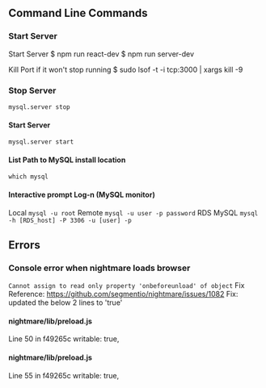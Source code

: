 
## Command Line Commands

### Start Server
Start Server
$ npm run react-dev
$ npm run server-dev

Kill Port if it won't stop running
$ sudo lsof -t -i tcp:3000 | xargs kill -9

### Stop Server
`mysql.server stop`

#### Start Server
`mysql.server start`

#### List Path to MySQL install location
`which mysql`

#### Interactive prompt Log-n (MySQL monitor)
Local
`mysql -u root`
Remote
`mysql -u user -p password`
RDS MySQL
`mysql -h [RDS_host] -P 3306 -u [user] -p`

## Errors
### Console error when nightmare loads browser
`Cannot assign to read only property 'onbeforeunload' of object`
Fix Reference: https://github.com/segmentio/nightmare/issues/1082
Fix: updated the below 2 lines to 'true'
#### nightmare/lib/preload.js
Line 50 in f49265c
 writable: true,
#### nightmare/lib/preload.js
Line 55 in f49265c
 writable: true, 

